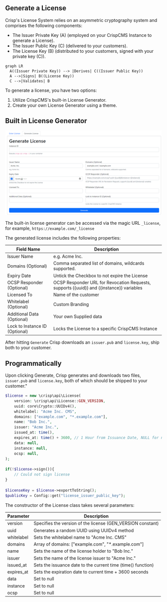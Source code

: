 ## Generate a License

Crisp's License System relies on an asymmetric cryptography system and comprises the following components:

- The Issuer Private Key (A) (employed on your CrispCMS Instance to generate a License).
- The Issuer Public Key (C) (delivered to your customers).
- The License Key (B) (distributed to your customers, signed with your private key (C)).

```mermaid
graph LR
  A((Issuer Private Key)) --> |Derives| C((Issuer Public Key)) 
  A -->|Signs| B((License Key))
  C -->|Validates| B
```

To generate a license, you have two options:

1. Utilize CrispCMS's built-in License Generator.
2. Create your own License Generator using a theme.


## Built in License Generator

![Generate License](_media/lic2.png)

The built-in license generator can be accessed via the magic URL `_license`, for example, `https://example.com/_license`

The generated license includes the following properties:


| Field Name              | Description                                                      |
| ----------------------- | ---------------------------------------------------------------- |
| Issuer Name             | e.g. Acme Inc.                                                   |
| Domains (Optional)      | Comma separated list of domains, wildcards supported.             |
| Expiry Date             | Untick the Checkbox to not expire the License                    |
| OCSP Responder (Optional) | OCSP Responder URL for Revocation Requests, supports {{uuid}} and {{instance}} variables |
| Licensed To             | Name of the customer                                             |
| Whitelabel (Optional)   | Custom Branding                                                  |
| Additional Data (Optional) | Your own Supplied data                                           |
| Lock to Instance ID (Optional) | Locks the License to a specific CrispCMS Instance              |


After hitting `Generate` Crisp downloads an `issuer.pub` and `license.key`, ship both to your customer.


## Programmatically

Upon clicking Generate, Crisp generates and downloads two files, `issuer.pub` and `license.key`, both of which should be shipped to your customer."

```php
$license = new \crisp\api\License(
    version: \crisp\api\License::GEN_VERSION,
    uuid: core\Crypto::UUIDv4(),
    whitelabel: "Acme Inc. CMS",
    domains: ["example.com", "*.example.com"],
    name: "Bob Inc.",
    issuer: "Acme Inc.",
    issued_at: time(),
    expires_at: time() + 3600, // 1 Hour from Issuance Date, NULL for no expiry
    data: null,
    instance: null,
    ocsp: null,
);

if(!$license->sign()){
    // Could not sign license
}

$licenseKey = $license->exportToString();
$publicKey = Config::get("license_issuer_public_key");
```

The constructor of the License class takes several parameters:


| Parameter    | Description                                                      |
| ------------ | ---------------------------------------------------------------- |
| version      | Specifies the version of the license (GEN_VERSION constant)       |
| uuid         | Generates a random UUID using UUIDv4 method                       |
| whitelabel   | Sets the whitelabel name to "Acme Inc. CMS"                       |
| domains      | Array of domains: ["example.com", "*.example.com"]                |
| name         | Sets the name of the license holder to "Bob Inc."                 |
| issuer       | Sets the name of the license issuer to "Acme Inc."                |
| issued_at    | Sets the issuance date to the current time (time() function)      |
| expires_at   | Sets the expiration date to current time + 3600 seconds           |
| data         | Set to null                                                      |
| instance     | Set to null                                                      |
| ocsp         | Set to null                                                      |


